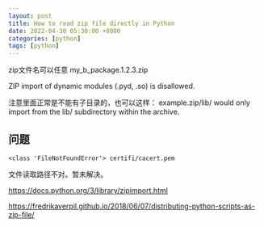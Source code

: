 ```yaml
---
layout: post
title: How to read zip file directly in Python
date: 2022-04-30 05:30:00 +0800
categories: [python]
tags: [python]
---
```

zip文件名可以任意 my_b_package.1.2.3.zip

ZIP import of dynamic modules (.pyd, .so) is disallowed.

注意里面正常是不能有子目录的，也可以这样： example.zip/lib/ would only import from the lib/ subdirectory within the archive.

## 问题
```
<class 'FileNotFoundError'> certifi/cacert.pem
```
文件读取路径不对。暂未解决。

https://docs.python.org/3/library/zipimport.html

https://fredrikaverpil.github.io/2018/06/07/distributing-python-scripts-as-zip-file/